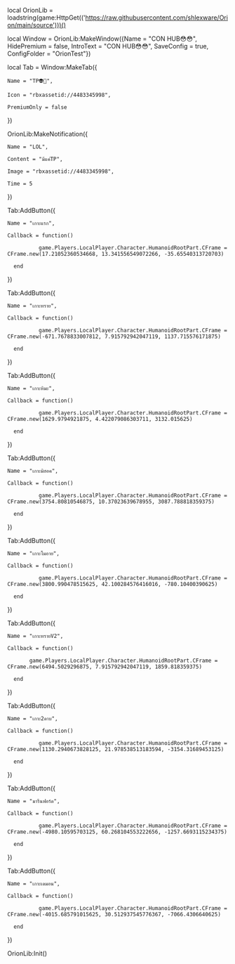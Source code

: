 local OrionLib = loadstring(game:HttpGet(('https://raw.githubusercontent.com/shlexware/Orion/main/source')))()

local Window = OrionLib:MakeWindow({Name = "CON HUB😳😳", HidePremium = false, IntroText = "CON HUB😳😳",  SaveConfig = true, ConfigFolder = "OrionTest"})

local Tab = Window:MakeTab({

    Name = "TP👽🗿",

    Icon = "rbxassetid://4483345998",

    PremiumOnly = false

})

OrionLib:MakeNotification({

    Name = "LOL",

    Content = "มีแค่TP",

    Image = "rbxassetid://4483345998",

    Time = 5

})

Tab:AddButton({

    Name = "เกาะแรก",

    Callback = function()

              game.Players.LocalPlayer.Character.HumanoidRootPart.CFrame = CFrame.new(17.21052360534668, 13.341556549072266, -35.65540313720703)

      end    

})

Tab:AddButton({

    Name = "เกาะทราย",

    Callback = function()

              game.Players.LocalPlayer.Character.HumanoidRootPart.CFrame = CFrame.new(-671.7678833007812, 7.915792942047119, 1137.715576171875)

      end    

})

Tab:AddButton({

    Name = "เกาะหิมะ",

    Callback = function()

              game.Players.LocalPlayer.Character.HumanoidRootPart.CFrame = CFrame.new(1629.9794921875, 4.422079086303711, 3132.015625)

      end    

})

Tab:AddButton({

    Name = "เกาะมิฮอค",

    Callback = function()

              game.Players.LocalPlayer.Character.HumanoidRootPart.CFrame = CFrame.new(3754.80810546875, 10.37023639678955, 3087.788818359375)

      end    

})

Tab:AddButton({

    Name = "เกาะโมอาย",

    Callback = function()

              game.Players.LocalPlayer.Character.HumanoidRootPart.CFrame = CFrame.new(3800.990478515625, 42.100284576416016, -780.10400390625)

      end    

})

Tab:AddButton({

    Name = "เกาะทรายV2",

    Callback = function()

           game.Players.LocalPlayer.Character.HumanoidRootPart.CFrame = CFrame.new(6494.5029296875, 7.915792942047119, 1859.818359375)   

      end    

})

Tab:AddButton({

    Name = "เกาะ2ดาบ",

    Callback = function()

              game.Players.LocalPlayer.Character.HumanoidRootPart.CFrame = CFrame.new(1130.2940673828125, 21.978538513183594, -3154.31689453125)

      end    

})

Tab:AddButton({

    Name = "มารีนฟอร์ด",

    Callback = function()

              game.Players.LocalPlayer.Character.HumanoidRootPart.CFrame = CFrame.new(-4980.10595703125, 60.268104553222656, -1257.6693115234375)

      end    

})

Tab:AddButton({

    Name = "เกาะเดมอน",

    Callback = function()

              game.Players.LocalPlayer.Character.HumanoidRootPart.CFrame = CFrame.new(-4015.685791015625, 30.512937545776367, -7066.4306640625)

      end    

})

OrionLib:Init()

